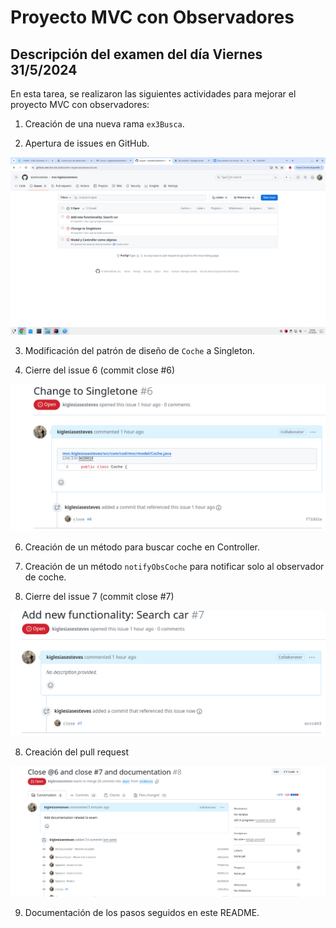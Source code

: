 # Proyecto MVC con Observadores

## Descripción del examen del día Viernes 31/5/2024

En esta tarea, se realizaron las siguientes actividades para mejorar el proyecto MVC con observadores:

1. Creación de una nueva rama `ex3Busca`.

2. Apertura de issues en GitHub.

![Open Issues](img/openissues.png)

3. Modificación del patrón de diseño de `Coche` a Singleton.

4. Cierre del issue 6  (commit close #6)

![reference singletone](img/referencesingletone.png)


6. Creación de un método para buscar coche en Controller.

7. Creación de un método `notifyObsCoche` para notificar solo al observador de coche.

8. Cierre del issue 7  (commit close #7)

![close issue7](img/closeissue7.png)

8. Creación del pull request

![Pull Request](img/pullrequest.png)


9. Documentación de los pasos seguidos en este README.

